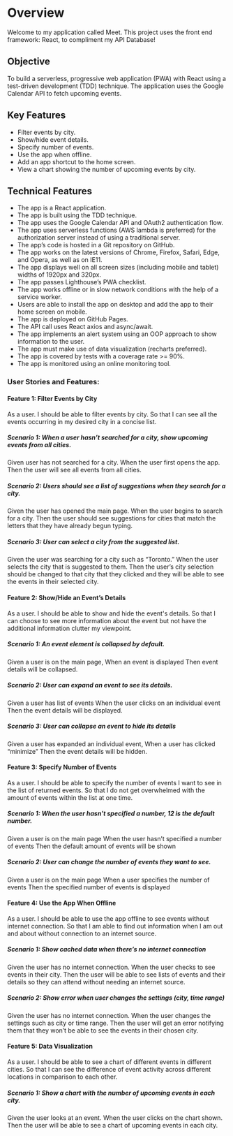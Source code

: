 # Overview

Welcome to my application called Meet. This project uses the front end framework: React, to compliment my API Database!

## Objective

To build a serverless, progressive web application (PWA) with React using a test-driven development (TDD) technique. The application uses the Google Calendar API to fetch upcoming events.

## Key Features

- Filter events by city.
- Show/hide event details.
- Specify number of events.
- Use the app when offline.
- Add an app shortcut to the home screen.
- View a chart showing the number of upcoming events by city.

## Technical Features

- The app is a React application.
- The app is built using the TDD technique.
- The app uses the Google Calendar API and OAuth2 authentication flow.
- The app uses serverless functions (AWS lambda is preferred) for the authorization server instead of using a traditional server.
- The app’s code is hosted in a Git repository on GitHub.
- The app works on the latest versions of Chrome, Firefox, Safari, Edge, and Opera, as well
  as on IE11.
- The app displays well on all screen sizes (including mobile and tablet) widths of 1920px
  and 320px.
- The app passes Lighthouse’s PWA checklist.
- The app works offline or in slow network conditions with the help of a service worker.
- Users are able to install the app on desktop and add the app to their home screen on
  mobile.
- The app is deployed on GitHub Pages.
- The API call uses React axios and async/await.
- The app implements an alert system using an OOP approach to show information to the
  user.
- The app must make use of data visualization (recharts preferred).
- The app is covered by tests with a coverage rate >= 90%.
- The app is monitored using an online monitoring tool.

### User Stories and Features:

#### Feature 1: Filter Events by City

As a user.
I should be able to filter events by city.
So that I can see all the events occurring in my desired city in a concise list.

##### Scenario 1: When a user hasn’t searched for a city, show upcoming events from all cities.

Given user has not searched for a city.
When the user first opens the app.
Then the user will see all events from all cities.

##### Scenario 2: Users should see a list of suggestions when they search for a city.

Given the user has opened the main page.
When the user begins to search for a city.
Then the user should see suggestions for cities that match the letters that they have already begun typing.

##### Scenario 3: User can select a city from the suggested list.

Given the user was searching for a city such as “Toronto.”
When the user selects the city that is suggested to them.
Then the user’s city selection should be changed to that city that they clicked and they will be able to see the events in their selected city.

#### Feature 2: Show/Hide an Event’s Details

As a user.
I should be able to show and hide the event's details.
So that I can choose to see more information about the event but not have the additional information clutter my viewpoint.

##### Scenario 1: An event element is collapsed by default.

Given a user is on the main page,
When an event is displayed
Then event details will be collapsed.

##### Scenario 2: User can expand an event to see its details.

Given a user has list of events
When the user clicks on an individual event
Then the event details will be displayed.

##### Scenario 3: User can collapse an event to hide its details

Given a user has expanded an individual event,
When a user has clicked “minimize”
Then the event details will be hidden.

#### Feature 3: Specify Number of Events

As a user.
I should be able to specify the number of events I want to see in the list of returned events.
So that I do not get overwhelmed with the amount of events within the list at one time.

##### Scenario 1: When the user hasn’t specified a number, 12 is the default number.

Given a user is on the main page
When the user hasn’t specified a number of events
Then the default amount of events will be shown

##### Scenario 2: User can change the number of events they want to see.

Given a user is on the main page
When a user specifies the number of events
Then the specified number of events is displayed

#### Feature 4: Use the App When Offline

As a user.
I should be able to use the app offline to see events without internet connection.
So that I am able to find out information when I am out and about without connection to an internet source.

##### Scenario 1: Show cached data when there’s no internet connection

Given the user has no internet connection.
When the user checks to see events in their city.
Then the user will be able to see lists of events and their details so they can attend without needing an internet source.

##### Scenario 2: Show error when user changes the settings (city, time range)

Given the user has no internet connection.
When the user changes the settings such as city or time range.
Then the user will get an error notifying them that they won’t be able to see the events in their chosen city.

#### Feature 5: Data Visualization

As a user.
I should be able to see a chart of different events in different cities.
So that I can see the difference of event activity across different locations in comparison to each other.

##### Scenario 1: Show a chart with the number of upcoming events in each city.

Given the user looks at an event.
When the user clicks on the chart shown.
Then the user will be able to see a chart of upcoming events in each city.
